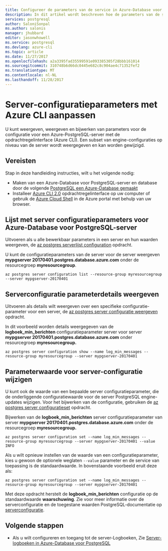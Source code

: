 ```yaml
---
title: Configureer de parameters van de service in Azure-Database voor PostgreSQL | Microsoft Docs
description: In dit artikel wordt beschreven hoe de parameters van de service in Azure-Database configureren voor PostgreSQL via de opdrachtregel van Azure CLI.
services: postgresql
author: SaloniSonpal
ms.author: salonis
manager: jhubbard
editor: jasonwhowell
ms.service: postgresql
ms.devlang: azure-cli
ms.topic: article
ms.date: 11/27/2017
ms.openlocfilehash: a2a3395fad35599591e093385305f28bbb161014
ms.sourcegitcommit: 310748b6d66dc0445e682c8c904ae4c71352fef2
ms.translationtype: MT
ms.contentlocale: nl-NL
ms.lasthandoff: 11/28/2017
---
```

# <a name="customize-server-configuration-parameters-using-azure-cli"></a>Server-configuratieparameters met Azure CLI aanpassen
U kunt weergeven, weergeven en bijwerken van parameters voor de configuratie voor een Azure-PostgreSQL-server met de opdrachtregelinterface (Azure CLI). Een subset van engine-configuraties op niveau van de server wordt weergegeven en kan worden gewijzigd. 

## <a name="prerequisites"></a>Vereisten
Stap in deze handleiding instructies, wilt u het volgende nodig:
- Maken van een Azure-Database voor PostgreSQL-server en database door de volgende [PostgreSQL een Azure-Database gemaakt](quickstart-create-server-database-azure-cli.md)
- Installeer [Azure CLI 2.0](/cli/azure/install-azure-cli) opdrachtregelinterface op uw computer of gebruik de [Azure Cloud Shell](../cloud-shell/overview.md) in de Azure portal met behulp van uw browser.

## <a name="list-server-configuration-parameters-for-azure-database-for-postgresql-server"></a>Lijst met server configuratieparameters voor Azure-Database voor PostgreSQL-server
Uitvoeren als u alle bewerkbaar parameters in een server en hun waarden weergeven, de [az postgres serverlijst configuration](/cli/azure/postgres/server/configuration#az_postgres_server_configuration_list) opdracht.

U kunt de configuratieparameters van de server voor de server weergeven **mypgserver 20170401.postgres.database.azure.com** onder de resourcegroep **myresourcegroup**.
```azurecli-interactive
az postgres server configuration list --resource-group myresourcegroup --server mypgserver-20170401
```
## <a name="show-server-configuration-parameter-details"></a>Serverconfiguratie parameterdetails weergeven
Uitvoeren als details wilt weergeven over een specifieke configuratie-parameter voor een server, de [az postgres server configuratie weergeven](/cli/azure/postgres/server/configuration#az_postgres_server_configuration_show) opdracht.

In dit voorbeeld worden details weergegeven van de **logboek\_min\_berichten** configuratieparameter server voor server **mypgserver 20170401.postgres.database.azure.com** onder resourcegroep **myresourcegroup.**
```azurecli-interactive
az postgres server configuration show --name log_min_messages --resource-group myresourcegroup --server mypgserver-20170401
```
## <a name="modify-server-configuration-parameter-value"></a>Parameterwaarde voor server-configuratie wijzigen
U kunt ook de waarde van een bepaalde server configuratieparameter, die de onderliggende configuratiewaarde voor de server PostgreSQL engine-updates wijzigen. Voor het bijwerken van de configuratie, gebruiken de [az postgres server configuratieset](/cli/azure/postgres/server/configuration#az_postgres_server_configuration_set) opdracht. 

Bijwerken van de **logboek\_min\_berichten** server configuratieparameter van server **mypgserver 20170401.postgres.database.azure.com** onder de resourcegroep **myresourcegroup.**
```azurecli-interactive
az postgres server configuration set --name log_min_messages --resource-group myresourcegroup --server mypgserver-20170401 --value INFO
```
Als u wilt opnieuw instellen van de waarde van een configuratieparameter, kies u gewoon de optionele weglaten `--value` parameter en de service van toepassing is de standaardwaarde. In bovenstaande voorbeeld eruit deze als:
```azurecli-interactive
az postgres server configuration set --name log_min_messages --resource-group myresourcegroup --server mypgserver-20170401
```
Met deze opdracht herstelt de **logboek\_min\_berichten** configuratie op de standaardwaarde **waarschuwing**. Zie voor meer informatie over de serverconfiguratie en de toegestane waarden PostgreSQL-documentatie op [serverconfiguratie](https://www.postgresql.org/docs/9.6/static/runtime-config.html).

## <a name="next-steps"></a>Volgende stappen
- Als u wilt configureren en toegang tot de server-Logboeken, Zie [Server-logboeken in Azure-Database voor PostgreSQL](concepts-server-logs.md)
